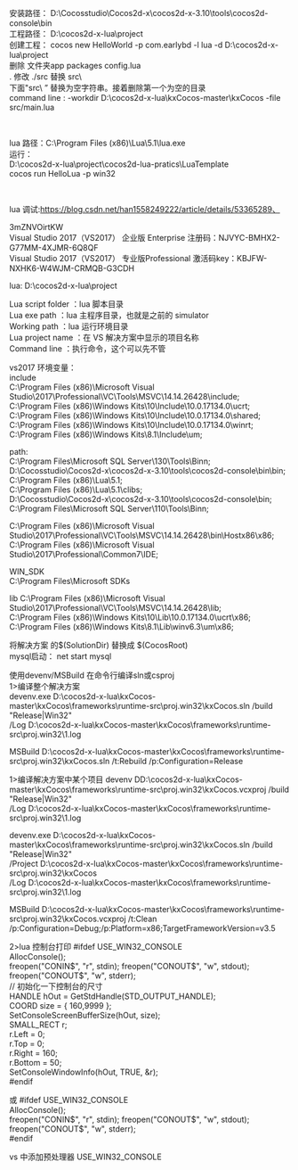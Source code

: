 安装路径：  D:\Cocosstudio\Cocos2d-x\cocos2d-x-3.10\tools\cocos2d-console\bin  
工程路径： D:\cocos2d-x-lua\project    
创建工程：  cocos new  HelloWorld -p com.earlybd -l lua -d D:\cocos2d-x-lua\project    
删除 文件夹app  packages  config.lua     
<ProjectHome>.</ProjectHome> 修改 <ProjectHome>./src</ProjectHome>  替换 src\     
下面"src\ ” 替换为空字符串。接着删除第一个为空的目录      
command line :  -workdir D:\cocos2d-x-lua\kxCocos-master\kxCocos -file src/main.lua                                                                            

​                               



lua 路径：C:\Program Files (x86)\Lua\5.1\lua.exe                                        
运行：                                    
D:\cocos2d-x-lua\project\cocos2d-lua-pratics\LuaTemplate                                          
cocos run HelloLua -p win32                                            

​                                                                                                                             

lua 调试:https://blog.csdn.net/han1558249222/article/details/53365289、                                                       

3mZNVOirtKW                                                                                
Visual Studio 2017（VS2017） 企业版 Enterprise 注册码：NJVYC-BMHX2-G77MM-4XJMR-6Q8QF                       
Visual Studio 2017（VS2017） 专业版Professional 激活码key：KBJFW-NXHK6-W4WJM-CRMQB-G3CDH                                                                                      



lua: D:\cocos2d-x-lua\project                                                                                                        

Lua script folder    ：lua 脚本目录                
Lua exe path         ：lua 主程序目录，也就是之前的 simulator                  
Working path       ：lua 运行环境目录                                
Lua project name ：在 VS 解决方案中显示的项目名称                            
Command line     ：执行命令，这个可以先不管                                                                                              



vs2017 环境变量：  
include                   
C:\Program Files (x86)\Microsoft Visual Studio\2017\Professional\VC\Tools\MSVC\14.14.26428\include;                 
C:\Program Files (x86)\Windows Kits\10\Include\10.0.17134.0\ucrt;                               
C:\Program Files (x86)\Windows Kits\10\Include\10.0.17134.0\shared;                     
C:\Program Files (x86)\Windows Kits\10\Include\10.0.17134.0\winrt;                           
C:\Program Files (x86)\Windows Kits\8.1\Include\um;                                     

path:                     
C:\Program Files\Microsoft SQL Server\130\Tools\Binn\;                            
D:\Cocosstudio\Cocos2d-x\cocos2d-x-3.10\tools\cocos2d-console\bin\bin;                           
C:\Program Files (x86)\Lua\5.1;                    
C:\Program Files (x86)\Lua\5.1\clibs;                                    
D:\Cocosstudio\Cocos2d-x\cocos2d-x-3.10\tools\cocos2d-console\bin;                       
C:\Program Files\Microsoft SQL Server\110\Tools\Binn\;                                                                                                                                

C:\Program Files (x86)\Microsoft Visual                                   Studio\2017\Professional\VC\Tools\MSVC\14.14.26428\bin\Hostx86\x86;                           
C:\Program Files (x86)\Microsoft Visual Studio\2017\Professional\Common7\IDE;

WIN_SDK                                                             
C:\Program Files\Microsoft SDKs                                                       



lib
C:\Program Files (x86)\Microsoft Visual Studio\2017\Professional\VC\Tools\MSVC\14.14.26428\lib;                 
C:\Program Files (x86)\Windows Kits\10\Lib\10.0.17134.0\ucrt\x86;                  
C:\Program Files (x86)\Windows Kits\8.1\Lib\winv6.3\um\x86;                                                                                                                        



将解决方案 的$(SolutionDir)  替换成 $(CocosRoot)                      
mysql启动：  net start mysql                                                                    



使用devenv/MSBuild 在命令行编译sln或csproj                                                                                     
1>编译整个解决方案                                    
devenv.exe D:\cocos2d-x-lua\kxCocos-master\kxCocos\frameworks\runtime-src\proj.win32\kxCocos.sln  /build "Release|Win32"                                        
 /Log  D:\cocos2d-x-lua\kxCocos-master\kxCocos\frameworks\runtime-src\proj.win32\1.log                                              

MSBuild   D:\cocos2d-x-lua\kxCocos-master\kxCocos\frameworks\runtime-src\proj.win32\kxCocos.sln   /t:Rebuild /p:Configuration=Release                                                                                                                                                    



1>编译解决方案中某个项目
devenv DD:\cocos2d-x-lua\kxCocos-master\kxCocos\frameworks\runtime-src\proj.win32\kxCocos.vcxproj   /build "Release|Win32"            
 /Log  D:\cocos2d-x-lua\kxCocos-master\kxCocos\frameworks\runtime-src\proj.win32\1.log                                                                          



devenv.exe D:\cocos2d-x-lua\kxCocos-master\kxCocos\frameworks\runtime-src\proj.win32\kxCocos.sln /build "Release|Win32"           
/Project D:\cocos2d-x-lua\kxCocos-master\kxCocos\frameworks\runtime-src\proj.win32\kxCocos  
 /Log  D:\cocos2d-x-lua\kxCocos-master\kxCocos\frameworks\runtime-src\proj.win32\1.log                                                           



MSBuild D:\cocos2d-x-lua\kxCocos-master\kxCocos\frameworks\runtime-src\proj.win32\kxCocos.vcxproj   /t:Clean                                                                           
/p:Configuration=Debug;/p:Platform=x86;TargetFrameworkVersion=v3.5                                                                                        



2>lua  控制台打印
#ifdef USE_WIN32_CONSOLE                        
	AllocConsole();             
	freopen("CONIN$", "r", stdin);            
	freopen("CONOUT$", "w", stdout);                     
	freopen("CONOUT$", "w", stderr);                    
	// 初始化一下控制台的尺寸                   
	HANDLE hOut = GetStdHandle(STD_OUTPUT_HANDLE);              
	COORD size = { 160,9999 };                  
	SetConsoleScreenBufferSize(hOut, size);                 
	SMALL_RECT r;                        
	r.Left = 0;                     
	r.Top = 0;                    
	r.Right = 160;                          
	r.Bottom = 50;                                         
	SetConsoleWindowInfo(hOut, TRUE, &r);                   
#endif                           



或 
#ifdef USE_WIN32_CONSOLE            
	AllocConsole();              
	freopen("CONIN$", "r", stdin);              
	freopen("CONOUT$", "w", stdout);                  
	freopen("CONOUT$", "w", stderr);                      
#endif                             



vs 中添加预处理器  USE_WIN32_CONSOLE                                     